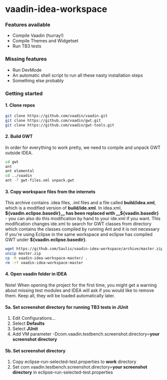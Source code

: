 vaadin-idea-workspace
=====================

### Features available
* Compile Vaadin (hurray!)
* Compile Themes and Widgetset
* Run TB3 tests

### Missing features
* Run DevMode
* An automatic shell script to run all these nasty installation steps
* Something else probably

### Getting started
#### 1. Clone repos
````sh
git clone https://github.com/vaadin/vaadin.git
git clone https://github.com/vaadin/gwt.git
git clone https://github.com/vaadin/gwt-tools.git
````
#### 2. Build GWT
In order for everything to work pretty, we need to compile and unpack GWT outside IDEA.
````sh
cd gwt
ant
ant elemental
cd ../vaadin
ant -f gwt-files.xml unpack.gwt
````
#### 3. Copy workspace files from the internets
This archive contains .idea files, .iml files and a file called __build/idea.xml__, which is a modified version
of __build/ide.xml__. In idea.xml, __${vaadin.eclipse.basedir}__ has been replaced with __${vaadin.basedir}__ - you can also do this modification by hand to your ide.xml if you want. This modification changes ide.xml to search for GWT classes from directory which contains the classes compiled by running Ant and it is not necessary if you're using Eclipse in the same workspace and eclipse has compiled GWT under __${vaadin.eclipse.basedir}__.
````sh
wget https://github.com/Saulis/vaadin-idea-workspace/archive/master.zip
unzip master.zip
cp -R vaadin-idea-workspace-master/ .
rm -rf vaadin-idea-workspace-master
````

#### 4. Open vaadin folder in IDEA
Note! When opening the project for the first time, you might get a warning about missing test modules and IDEA will ask if you would like to remove them. Keep all, they will be loaded automatically later.

#### 5a. Set screenshot directory for running TB3 tests in JUnit
1. Edit Configurations...
2. Select __Defaults__
3. Select __JUnit__
4. Add VM parameter -Dcom.vaadin.testbench.screenshot.directory=__your screenshot directory__

#### 5b. Set screenshot directory 
1. Copy eclipse-run-selected-test.properties to __work__ directory
2. Set com.vaadin.testbench.screenshot.directory=__your screenshot directory__ in eclipse-run-selected-test.properties



